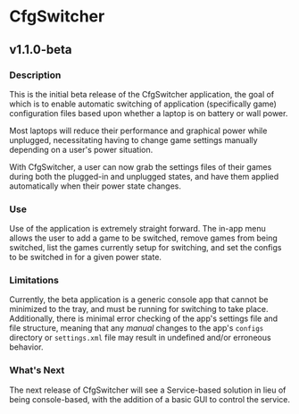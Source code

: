 # CfgSwitcher
## v1.1.0-beta
### Description
This is the initial beta release of the CfgSwitcher application, the goal of which is to enable automatic switching of application (specifically game) configuration files based upon whether a laptop is on battery or wall power. 

Most laptops will reduce their performance and graphical power while unplugged, necessitating having to change game settings manually depending on a user's power situation.

With CfgSwitcher, a user can now grab the settings files of their games during both the plugged-in and unplugged states, and have them applied automatically when their power state changes.

### Use
Use of the application is extremely straight forward. The in-app menu allows the user to add a game to be switched, remove games from being switched, list the games currently setup for switching, and set the configs to be switched in for a given power state.

### Limitations
Currently, the beta application is a generic console app that cannot be minimized to the tray, and must be running for switching to take place. Additionally, there is minimal error checking of the app's settings file and file structure, meaning that any *manual* changes to the app's `configs` directory or `settings.xml` file may result in undefined and/or erroneous behavior. 

### What's Next
The next release of CfgSwitcher will see a Service-based solution in lieu of being console-based, with the addition of a basic GUI to control the service.
